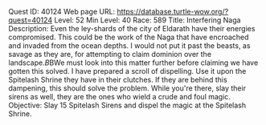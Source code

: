 Quest ID: 40124
Web page URL: https://database.turtle-wow.org/?quest=40124
Level: 52
Min Level: 40
Race: 589
Title: Interfering Naga
Description: Even the ley-shards of the city of Eldarath have their energies compromised. This could be the work of the Naga that have encroached and invaded from the ocean depths. I would not put it past the beasts, as savage as they are, for attempting to claim dominion over the landscape.$B$BWe must look into this matter further before claiming we have gotten this solved. I have prepared a scroll of dispelling. Use it upon the Spitelash Shrine they have in their clutches. If they are behind this dampening, this should solve the problem. While you're there, slay their sirens as well, they are the ones who wield a crude and foul magic.
Objective: Slay 15 Spitelash Sirens and dispel the magic at the Spitelash Shrine.
